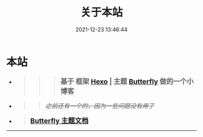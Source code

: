 ﻿---
title: 关于本站
date: 2021-12-23 13:46:44
type: "about"
comments: false
---

# 本站

- > > > **<font size=4>基于 框架 [Hexo](https://hexo.io/zh-cn/) | 主题 [Butterfly](https://gitee.com/immyw/hexo-theme-butterfly) 做的一个小博客</font>** 

- > > *<font size=3>~~之前还有一个的，因为一些问题没有用了~~</font>*

- > **<font size=4>[Butterfly 主题文档](https://butterfly.js.org/)</font>** 

---
